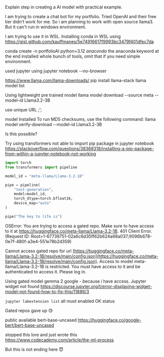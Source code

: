 Explain step in creating a AI model with practical example.

I am trying to create a chat bot for my portfolio.
Tried OpenAI and their free tier didn't work for me. So i am planning to work with open source llama3. But it can't run in windows environment. 

I am trying to use it in WSL.
Installing conda in WSL using https://gist.github.com/kauffmanes/5e74916617f9993bc3479f401dfec7da

conda create -n portfolioAI python=3.12 *anaconda*
the anaconda keyword at the end installed whole bunch of tools, omit that if you need simple environment.

used jupyter using 
jupyter notebook --no-browser

https://www.llama.com/llama-downloads/
pip install llama-stack
llama model list

Using lightweight pre trained model
llama model download --source meta --model-id  Llama3.2-3B

use unique URL ;';

model Installed
To run MD5 checksums, use the following command: llama model verify-download --model-id Llama3.2-3B

Is this possible?

Try using transformers
not able to import pip package in jupyter notebook
https://stackoverflow.com/questions/38368318/installing-a-pip-package-from-within-a-jupyter-notebook-not-working


```python
import torch
from transformers import pipeline

model_id = "meta-llama/Llama-3.2-1B"

pipe = pipeline(
    "text-generation", 
    model=model_id, 
    torch_dtype=torch.bfloat16, 
    device_map="auto"
)

pipe("The key to life is")

```

OSError: You are trying to access a gated repo.
Make sure to have access to it at https://huggingface.co/meta-llama/Llama-3.2-1B.
401 Client Error. (Request ID: Root=1-67739751-02a6c6d35ff62b624a68a037;9096b678-0e7f-480f-a3e4-551e78b2d359)

Cannot access gated repo for url [https://huggingface.co/meta-llama/Llama-3.2-1B/resolve/main/config.json](https://huggingface.co/meta-llama/Llama-3.2-1B/resolve/main/config.json).
Access to model meta-llama/Llama-3.2-1B is restricted. You must have access to it and be authenticated to access it. Please log in.


Using gated model gemma 2 google - because i have access.
Jupyter widget not found
https://discourse.jupyter.org/t/error-displaying-widget-model-not-found-how-to-fix-this/11886/3

`jupyter labextension list`
all must enabled OK status

Gated repos gave up 😓

public available
bert-base-uncased
https://huggingface.co/google-bert/bert-base-uncased

stopped this lore and just wrote this https://www.codecademy.com/article/the-ml-process

But this is not ending here 😈